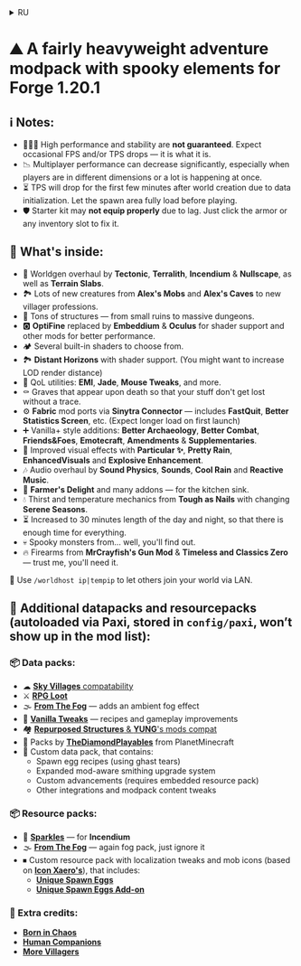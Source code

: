 <details>
<summary>RU</summary>

# ⛰ Достаточно тяжёлый **приключенческий** модпак с **жуткими** элементами для **Forge** 1.20.1

## ℹ️ Примечания:

- 🤷🏻‍♂️ Я **не гарантирую** высокую производительность или стабильность. Возможны случайные падения FPS и/или TPS, и, увы, с этим ничего не поделать.
- 📉 В сетевой игре производительность может значительно снижаться, особенно если игроки находятся в разных измерениях или происходят несколько игровых событий одновременно.
- ⏳ При создании нового мира TPS сильно проседает в первые минуты — происходит инициализация большого количества данных. Рекомендую подождать, пока загрузится стартовая область.
- 🛡 Стартовый набор в новом мире **может забыть** про броню из-за лагов. Решение: кликните по любому слоту брони или инвентаря для обновления.

## 📃 Что внутри:

- 🧭 Обновлённая генерация мира от **Tectonic**, **Terralith**, **Incendium** и **Nullscape**, а также **Terrain Slabs**.
- 🏞 Множество новых существ от мобов из **Alex's Mobs** и **Alex's Caves** до новых профессий селян.
- 🏰 Масса структур — от мелких руин до крупных подземелий.
- 🅾 Замена **OptiFine** с **Embeddium** и **Oculus** для поддержки шейдеров и другие моды для лучшей производительности.
- 🏕️ Несколько предустановленных шейдеров для разных визуальных предпочтений.
- 🏞 **Distant Horizons** с поддержкой шейдеров. (Возможно, вам захочется увеличить дальность прорисовки)
- 🧳 Утилиты качества жизни: **EMI**, **Jade**, **Mouse Tweaks** и другие.
- ⚰ Могилы, появляющиеся при смерти, чтобы ваши вещи не потерялись бесследно.
- ⚙ Порты **Fabric**-модов через **Sinytra Connector** — **FastQuit**, **Better Statistics Screen** и другие. (При первом запуске возможна задержка из-за динамической сборки)
- ➕ Расширения в стиле Vanilla+: **Better Archaeology**, **Better Combat**, **Friends&Foes**, **Emotecraft**, **Amendments** и **Supplementaries**.
- 🎥 Улучшенные визуальные эффекты от **Particular ✨**, **Pretty Rain**, **EnhancedVisuals** и **Explosive Enhancement**.
- 🎶 Переработка звука с **Sound Physics**, **Sounds**, **Cool Rain** и **Reactive Music**.
- 🍳 **Farmer's Delight** и множество его дополнений — кухонное раздолье.
- 💧 Механика жажды и температуры из **Tough as Nails** со сменяющимися сезонами года из **Serene Seasons**.
- ⏳ Увеличенная до 30 минут продолжительность дня и ночи, чтобы на всё хватало времени.
- 💀 Жуткие монстры из... лучше узнать самому.
- 🔥 Огнестрел из **MrCrayfish's Gun Mod** и **Timeless and Classics Zero** — поверьте, оно вам пригодится.

📡 Используйте `/worldhost ip|tempip`, чтобы другие игроки могли подключиться к вашему миру по локальной сети.

## 📝 Дополнительные данные и ресурсы (загружаются автоматически через **Paxi**, расположены в `config/paxi`, не отображаются в списке модов):

### 📦 Наборы данных:

- ☁ [Совместимости для **Sky Villages**](https://www.curseforge.com/minecraft/search?page=1&pageSize=50&sortBy=relevancy&class=texture-packs&search=Sky+Villages+Compat)
- ⚔ [**RPG Loot**](https://modrinth.com/datapack/rpg-loot)
- 🌫 [**From The Fog**](https://modrinth.com/datapack/from-the-fog) — атмосферный туман
- 🌳 [**Vanilla Tweaks**](https://vanillatweaks.net) — рецепты и геймплейные улучшения
- 🏘 [Совместимости **Repurposed Structures** и модов **YUNG**'а](https://modrinth.com/datapacks?q=Repurposed+Structures+Better&v=1.20.1)
- 💎 Наборы от [**TheDiamondPlayables**](https://www.planetminecraft.com/collection/148146/thediamondplayables-s-datapacks)
- 🔁 Пользовательский набор данных, содержащий:
  - Рецепты яиц призыва (используя слёзы гаста)
  - Расширенную систему кузнечных улучшений с поддержкой модов
  - Пользовательские достижения (требуется встроенный набор ресурсов)
  - Прочие интеграции и правки содержимого модпака

### 📦 Наборы ресурсов:

- 🌟 [**Sparkles**](https://modrinth.com/resourcepack/sparkles) — для **Incendium**
- 🌫 [**From The Fog**](https://modrinth.com/datapack/from-the-fog) — ещё один набор с туманом, не обращайте внимания
- ⏹ Пользовательский набор ресурсов с правками локализации и иконками мобов (основанными на [**Icon Xaero's**](https://modrinth.com/resourcepack/icon-xaeros)), включающий:
  - [**Unique Spawn Eggs**](https://www.planetminecraft.com/texture-pack/1-13-1-16-unique-spawn-eggs)
  - [**Unique Spawn Eggs Add-on**](https://modrinth.com/resourcepack/unique-spawn-eggs-add-on)

### 🔗 Дополнительные упоминания:

- [**Born in Chaos**](https://www.curseforge.com/minecraft/mc-mods/born-in-chaos)
- [**Human Companions**](https://www.curseforge.com/minecraft/mc-mods/human-companions)
- [**More Villagers**](https://www.curseforge.com/minecraft/mc-mods/more-villagers)

</details>

# ⛰ A fairly heavyweight **adventure** modpack with **spooky** elements for **Forge** 1.20.1

## ℹ️ Notes:

- 🤷🏻‍♂️ High performance and stability are **not guaranteed**. Expect occasional FPS and/or TPS drops — it is what it is.
- 📉 Multiplayer performance can decrease significantly, especially when players are in different dimensions or a lot is happening at once.
- ⏳ TPS will drop for the first few minutes after world creation due to data initialization. Let the spawn area fully load before playing.
- 🛡 Starter kit may **not equip properly** due to lag. Just click the armor or any inventory slot to fix it.

## 📃 What's inside:

- 🧭 Worldgen overhaul by **Tectonic**, **Terralith**, **Incendium** & **Nullscape**, as well as **Terrain Slabs**.
- 🏞 Lots of new creatures from **Alex's Mobs** and **Alex's Caves** to new villager professions.
- 🏰 Tons of structures — from small ruins to massive dungeons.
- 🅾 **OptiFine** replaced by **Embeddium** & **Oculus** for shader support and other mods for better performance.
- 🏕️ Several built-in shaders to choose from.
- 🏞 **Distant Horizons** with shader support. (You might want to increase LOD render distance)
- 🧳 QoL utilities: **EMI**, **Jade**, **Mouse Tweaks**, and more.
- ⚰ Graves that appear upon death so that your stuff don't get lost without a trace.
- ⚙ **Fabric** mod ports via **Sinytra Connector** — includes **FastQuit**, **Better Statistics Screen**, etc. (Expect longer load on first launch)
- ➕ Vanilla+ style additions: **Better Archaeology**, **Better Combat**, **Friends&Foes**, **Emotecraft**, **Amendments** & **Supplementaries**.
- 🎥 Improved visual effects with **Particular ✨**, **Pretty Rain**, **EnhancedVisuals** and **Explosive Enhancement**.
- 🎶 Audio overhaul by **Sound Physics**, **Sounds**, **Cool Rain** and **Reactive Music**.
- 🍳 **Farmer's Delight** and many addons — for the kitchen sink.
- 💧 Thirst and temperature mechanics from **Tough as Nails** with changing **Serene Seasons**.
- ⏳ Increased to 30 minutes length of the day and night, so that there is enough time for everything.
- 💀 Spooky monsters from... well, you'll find out.
- 🔥 Firearms from **MrCrayfish's Gun Mod** & **Timeless and Classics Zero** — trust me, you'll need it.

📡 Use `/worldhost ip|tempip` to let others join your world via LAN.

## 📝 Additional datapacks and resourcepacks (autoloaded via **Paxi**, stored in `config/paxi`, won’t show up in the mod list):

### 📦 Data packs:

- ☁ [**Sky Villages** compatability](https://www.curseforge.com/minecraft/search?page=1&pageSize=50&sortBy=relevancy&class=texture-packs&search=Sky+Villages+Compat)
- ⚔ [**RPG Loot**](https://modrinth.com/datapack/rpg-loot)
- 🌫 [**From The Fog**](https://modrinth.com/datapack/from-the-fog) — adds an ambient fog effect
- 🌳 [**Vanilla Tweaks**](https://vanillatweaks.net) — recipes and gameplay improvements
- 🏘 [**Repurposed Structures** & **YUNG**'s mods compat](https://modrinth.com/datapacks?q=Repurposed+Structures+Better&v=1.20.1)
- 💎 Packs by [**TheDiamondPlayables**](https://www.planetminecraft.com/collection/148146/thediamondplayables-s-datapacks) from PlanetMinecraft
- 🔁 Сustom data pack, that contains:
  - Spawn egg recipes (using ghast tears)
  - Expanded mod-aware smithing upgrade system
  - Custom advancements (requires embedded resource pack)
  - Other integrations and modpack content tweaks

### 📦 Resource packs:

- 🌟 [**Sparkles**](https://modrinth.com/resourcepack/sparkles) — for **Incendium**
- 🌫 [**From The Fog**](https://modrinth.com/datapack/from-the-fog) — again fog pack, just ignore it
- ⏹ Custom resource pack with localization tweaks and mob icons (based on [**Icon Xaero's**](https://modrinth.com/resourcepack/icon-xaeros)), that includes:
  - [**Unique Spawn Eggs**](https://www.planetminecraft.com/texture-pack/1-13-1-16-unique-spawn-eggs)
  - [**Unique Spawn Eggs Add-on**](https://modrinth.com/resourcepack/unique-spawn-eggs-add-on)

### 🔗 Extra credits:

- [**Born in Chaos**](https://www.curseforge.com/minecraft/mc-mods/born-in-chaos)
- [**Human Companions**](https://www.curseforge.com/minecraft/mc-mods/human-companions)
- [**More Villagers**](https://www.curseforge.com/minecraft/mc-mods/more-villagers)
